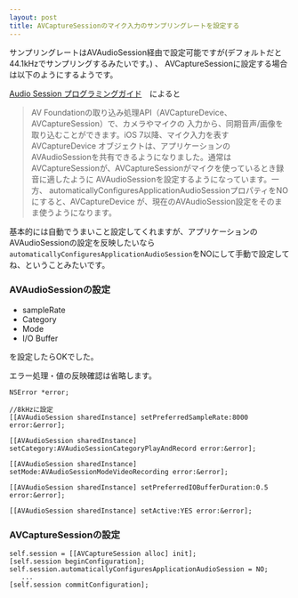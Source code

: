 ```yaml
---
layout: post
title: AVCaptureSessionのマイク入力のサンプリングレートを設定する
---
```



サンプリングレートはAVAudioSession経由で設定可能ですが(デフォルトだと44.1kHzでサンプリングするみたいです。) 、
AVCaptureSessionに設定する場合は以下のようにするようです。

[Audio Session プログラミングガイド](https://developer.apple.com/jp/devcenter/ios/library/documentation/AudioSessionProgrammingGuide.pdf)　によると

> AV Foundationの取り込み処理API（AVCaptureDevice、AVCaptureSession）で、カメラやマイクの
入力から、同期音声/画像を取り込むことができます。iOS 7以降、マイク入力を表すAVCaptureDevice
オブジェクトは、アプリケーションのAVAudioSessionを共有できるようになりました。通常は
AVCaptureSessionが、AVCaptureSessionがマイクを使っているとき録音に適したように
AVAudioSessionを設定するようになっています。一方、
automaticallyConfiguresApplicationAudioSessionプロパティをNOにすると、AVCaptureDevice
が、現在のAVAudioSession設定をそのまま使うようになります。

基本的には自動でうまいこと設定してくれますが、アプリケーションのAVAudioSessionの設定を反映したいなら`automaticallyConfiguresApplicationAudioSession`をNOにして手動で設定してね、ということみたいです。

### AVAudioSessionの設定
+ sampleRate
+ Category
+ Mode
+ I/O Buffer

を設定したらOKでした。

エラー処理・値の反映確認は省略します。

```objective_c
NSError *error;

//8kHzに設定
[[AVAudioSession sharedInstance] setPreferredSampleRate:8000 error:&error];

[[AVAudioSession sharedInstance] setCategory:AVAudioSessionCategoryPlayAndRecord error:&error];

[[AVAudioSession sharedInstance] setMode:AVAudioSessionModeVideoRecording error:&error];

[[AVAudioSession sharedInstance] setPreferredIOBufferDuration:0.5 error:&error];

[[AVAudioSession sharedInstance] setActive:YES error:&error];
```

### AVCaptureSessionの設定

```objective_c
self.session = [[AVCaptureSession alloc] init];
[self.session beginConfiguration];
self.session.automaticallyConfiguresApplicationAudioSession = NO;
   ...
[self.session commitConfiguration];
```
